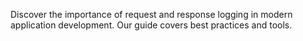 Discover the importance of request and response logging in modern application development. Our guide covers best practices and tools.
